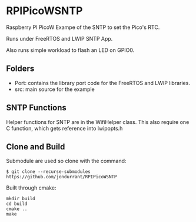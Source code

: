 # RPIPicoWSNTP
Raspberry PI PicoW Exampe of the SNTP to set the Pico's RTC.

Runs under FreeRTOS and LWIP SNTP App.

Also runs simple workload to flash an LED on GPIO0.

## Folders

+ Port: contains the library port code for the FreeRTOS and LWIP libraries. 
+ src: main source for the example

## SNTP Functions
Helper functions for SNTP are in the WifiHelper class. This also require one C function, which gets reference into  lwipopts.h

## Clone and Build
Submodule are used so clone with the command:
```
$ git clone --recurse-submodules https://github.com/jondurrant/RPIPicoWSNTP
```

Built through cmake:
```
mkdir build
cd build
cmake ..
make
```
